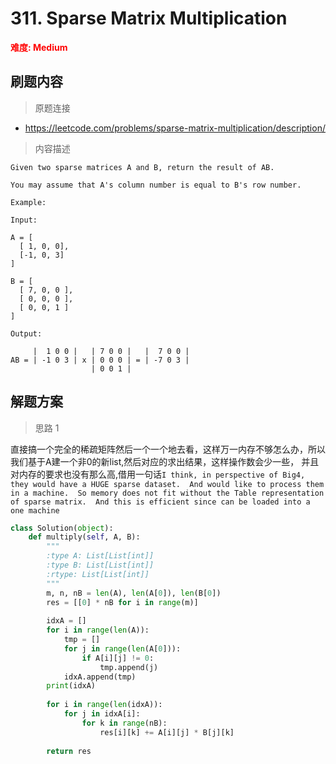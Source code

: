 # 311. Sparse Matrix Multiplication

**<font color=red>难度: Medium</font>**

## 刷题内容

> 原题连接

* https://leetcode.com/problems/sparse-matrix-multiplication/description/

> 内容描述

```
Given two sparse matrices A and B, return the result of AB.

You may assume that A's column number is equal to B's row number.

Example:

Input:

A = [
  [ 1, 0, 0],
  [-1, 0, 3]
]

B = [
  [ 7, 0, 0 ],
  [ 0, 0, 0 ],
  [ 0, 0, 1 ]
]

Output:

     |  1 0 0 |   | 7 0 0 |   |  7 0 0 |
AB = | -1 0 3 | x | 0 0 0 | = | -7 0 3 |
                  | 0 0 1 |
```

## 解题方案

> 思路 1



直接搞一个完全的稀疏矩阵然后一个一个地去看，这样万一内存不够怎么办，所以我们基于A建一个非0的新list,然后对应的求出结果，这样操作数会少一些，
并且对内存的要求也没有那么高,借用一句话```I think, in perspective of Big4, they would have a HUGE sparse dataset. 
And would like to process them in a machine. 
So memory does not fit without the Table representation of sparse matrix. 
And this is efficient since can be loaded into a one machine```

```python
class Solution(object):
    def multiply(self, A, B):
        """
        :type A: List[List[int]]
        :type B: List[List[int]]
        :rtype: List[List[int]]
        """
        m, n, nB = len(A), len(A[0]), len(B[0])
        res = [[0] * nB for i in range(m)]
        
        idxA = []
        for i in range(len(A)):
            tmp = []
            for j in range(len(A[0])):
                if A[i][j] != 0:
                    tmp.append(j)
            idxA.append(tmp)
        print(idxA)
        
        for i in range(len(idxA)):
            for j in idxA[i]:
                for k in range(nB):
                    res[i][k] += A[i][j] * B[j][k]
                
        return res
```
